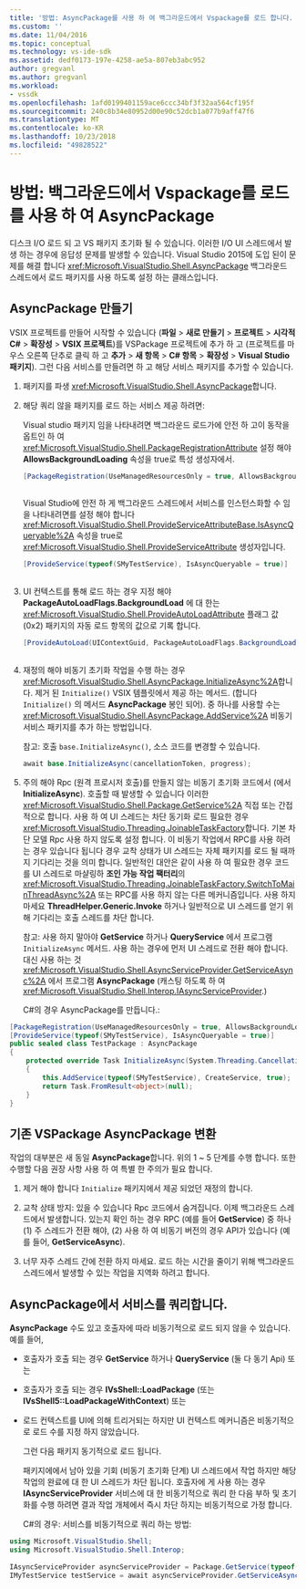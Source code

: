 ```yaml
---
title: '방법: AsyncPackage를 사용 하 여 백그라운드에서 Vspackage를 로드 합니다. | Microsoft Docs'
ms.custom: ''
ms.date: 11/04/2016
ms.topic: conceptual
ms.technology: vs-ide-sdk
ms.assetid: dedf0173-197e-4258-ae5a-807eb3abc952
author: gregvanl
ms.author: gregvanl
ms.workload:
- vssdk
ms.openlocfilehash: 1afd0199401159ace6ccc34bf3f32aa564cf195f
ms.sourcegitcommit: 240c8b34e80952d00e90c52dcb1a077b9aff47f6
ms.translationtype: MT
ms.contentlocale: ko-KR
ms.lasthandoff: 10/23/2018
ms.locfileid: "49828522"
---
```

# <a name="how-to-use-asyncpackage-to-load-vspackages-in-the-background"></a>방법: 백그라운드에서 Vspackage를 로드를 사용 하 여 AsyncPackage
디스크 I/O 로드 되 고 VS 패키지 초기화 될 수 있습니다. 이러한 I/O UI 스레드에서 발생 하는 경우에 응답성 문제를 발생할 수 있습니다. Visual Studio 2015에 도입 된이 문제를 해결 합니다 <xref:Microsoft.VisualStudio.Shell.AsyncPackage> 백그라운드 스레드에서 로드 패키지를 사용 하도록 설정 하는 클래스입니다.  
  
## <a name="create-an-asyncpackage"></a>AsyncPackage 만들기  
 VSIX 프로젝트를 만들어 시작할 수 있습니다 (**파일** > **새로 만들기** > **프로젝트** > **시각적 C#**   >  **확장성** > **VSIX 프로젝트**)를 VSPackage 프로젝트에 추가 하 고 (프로젝트를 마우스 오른쪽 단추로 클릭 하 고 **추가**  >  **새 항목**  >   **C# 항목** > **확장성**  >   **Visual Studio 패키지**). 그런 다음 서비스를 만들려면 하 고 해당 서비스 패키지를 추가할 수 있습니다.  
  
1. 패키지를 파생 <xref:Microsoft.VisualStudio.Shell.AsyncPackage>합니다.  
  
2. 해당 쿼리 않을 패키지를 로드 하는 서비스 제공 하려면:  
  
    Visual studio 패키지 임을 나타내려면 백그라운드 로드가에 안전 하 고이 동작을 옵트인 하 여 <xref:Microsoft.VisualStudio.Shell.PackageRegistrationAttribute> 설정 해야 **AllowsBackgroundLoading** 속성을 true로 특성 생성자에서.  
  
   ```csharp  
   [PackageRegistration(UseManagedResourcesOnly = true, AllowsBackgroundLoading = true)]  
  
   ```  
  
    Visual Studio에 안전 하 게 백그라운드 스레드에서 서비스를 인스턴스화할 수 임을 나타내려면를 설정 해야 합니다 <xref:Microsoft.VisualStudio.Shell.ProvideServiceAttributeBase.IsAsyncQueryable%2A> 속성을 true로 <xref:Microsoft.VisualStudio.Shell.ProvideServiceAttribute> 생성자입니다.  
  
   ```csharp  
   [ProvideService(typeof(SMyTestService), IsAsyncQueryable = true)]  
  
   ```  
  
3. UI 컨텍스트를 통해 로드 하는 경우 지정 해야 **PackageAutoLoadFlags.BackgroundLoad** 에 대 한는 <xref:Microsoft.VisualStudio.Shell.ProvideAutoLoadAttribute> 플래그 값 (0x2) 패키지의 자동 로드 항목의 값으로 기록 합니다.  
  
   ```csharp  
   [ProvideAutoLoad(UIContextGuid, PackageAutoLoadFlags.BackgroundLoad)]  
  
   ```  
  
4. 재정의 해야 비동기 초기화 작업을 수행 하는 경우 <xref:Microsoft.VisualStudio.Shell.AsyncPackage.InitializeAsync%2A>합니다. 제거 된 `Initialize()` VSIX 템플릿에서 제공 하는 메서드. (합니다 `Initialize()` 의 메서드 **AsyncPackage** 봉인 되어). 중 하나를 사용할 수는 <xref:Microsoft.VisualStudio.Shell.AsyncPackage.AddService%2A> 비동기 서비스 패키지를 추가 하는 방법입니다.  
  
    참고: 호출 `base.InitializeAsync()`, 소스 코드를 변경할 수 있습니다.  
  
   ```csharp  
   await base.InitializeAsync(cancellationToken, progress);  
   ```  
  
5. 주의 해야 Rpc (원격 프로시저 호출)를 만들지 않는 비동기 초기화 코드에서 (에서 **InitializeAsync**). 호출할 때 발생할 수 있습니다 이러한 <xref:Microsoft.VisualStudio.Shell.Package.GetService%2A> 직접 또는 간접적으로 합니다.  사용 하 여 UI 스레드는 차단 동기화 로드 필요한 경우 <xref:Microsoft.VisualStudio.Threading.JoinableTaskFactory>합니다. 기본 차단 모델 Rpc 사용 하지 않도록 설정 합니다. 이 비동기 작업에서 RPC를 사용 하려는 경우 있습니다 됩니다 경우 교착 상태가 UI 스레드는 자체 패키지를 로드 될 때까지 기다리는 것을 의미 합니다. 일반적인 대안은 같이 사용 하 여 필요한 경우 코드를 UI 스레드로 마샬링하 **조인 가능 작업 팩터리**의 <xref:Microsoft.VisualStudio.Threading.JoinableTaskFactory.SwitchToMainThreadAsync%2A> 또는 RPC를 사용 하지 않는 다른 메커니즘입니다.  사용 하지 마세요 **ThreadHelper.Generic.Invoke** 하거나 일반적으로 UI 스레드를 얻기 위해 기다리는 호출 스레드를 차단 합니다.  
  
    참고: 사용 하지 말아야 **GetService** 하거나 **QueryService** 에서 프로그램 `InitializeAsync` 메서드. 사용 하는 경우에 먼저 UI 스레드로 전환 해야 합니다. 대신 사용 하는 것 <xref:Microsoft.VisualStudio.Shell.AsyncServiceProvider.GetServiceAsync%2A> 에서 프로그램 **AsyncPackage** (캐스팅 하도록 하 여 <xref:Microsoft.VisualStudio.Shell.Interop.IAsyncServiceProvider>.)  
  
   C#의 경우 AsyncPackage를 만듭니다.:  
  
```csharp  
[PackageRegistration(UseManagedResourcesOnly = true, AllowsBackgroundLoading = true)]       
[ProvideService(typeof(SMyTestService), IsAsyncQueryable = true)]   
public sealed class TestPackage : AsyncPackage   
{   
    protected override Task InitializeAsync(System.Threading.CancellationToken cancellationToken, IProgress<ServiceProgressData> progress)   
    {               
        this.AddService(typeof(SMyTestService), CreateService, true);   
        return Task.FromResult<object>(null);   
    }   
}  
```  
  
## <a name="convert-an-existing-vspackage-to-asyncpackage"></a>기존 VSPackage AsyncPackage 변환  
 작업의 대부분은 새 동일 **AsyncPackage**합니다. 위의 1 ~ 5 단계를 수행 합니다. 또한 수행할 다음 권장 사항 사용 하 여 특별 한 주의가 필요 합니다.  
  
1.  제거 해야 합니다 `Initialize` 패키지에서 제공 되었던 재정의 합니다.  
  
2.  교착 상태 방지: 있을 수 있습니다 Rpc 코드에서 숨겨집니다. 이제 백그라운드 스레드에서 발생합니다. 있는지 확인 하는 경우 RPC (예를 들어 **GetService**) 중 하나 (1) 주 스레드가 전환 해야, (2) 사용 하 여 비동기 버전의 경우 API가 있습니다 (예를 들어, **GetServiceAsync**).  
  
3.  너무 자주 스레드 간에 전환 하지 마세요. 로드 하는 시간을 줄이기 위해 백그라운드 스레드에서 발생할 수 있는 작업을 지역화 하려고 합니다.  
  
## <a name="querying-services-from-asyncpackage"></a>AsyncPackage에서 서비스를 쿼리합니다.  
 **AsyncPackage** 수도 있고 호출자에 따라 비동기적으로 로드 되지 않을 수 있습니다. 예를 들어,  
  
- 호출자가 호출 되는 경우 **GetService** 하거나 **QueryService** (둘 다 동기 Api) 또는  
  
- 호출자가 호출 되는 경우 **IVsShell::LoadPackage** (또는 **IVsShell5::LoadPackageWithContext**) 또는  
  
- 로드 컨텍스트를 UI에 의해 트리거되는 하지만 UI 컨텍스트 메커니즘은 비동기적으로 로드 수를 지정 하지 않았습니다.  
  
  그런 다음 패키지 동기적으로 로드 됩니다.  
  
  패키지에에서 남아 있을 기회 (비동기 초기화 단계) UI 스레드에서 작업 하지만 해당 작업의 완료에 대 한 UI 스레드가 차단 됩니다. 호출자에 게 사용 하는 경우 **IAsyncServiceProvider** 서비스에 대 한 비동기적으로 쿼리 한 다음 부하 및 초기화를 수행 하려면 결과 작업 개체에서 즉시 차단 하지는 비동기적으로 가정 합니다.  
  
  C#의 경우: 서비스를 비동기적으로 쿼리 하는 방법:  
  
```csharp  
using Microsoft.VisualStudio.Shell;   
using Microsoft.VisualStudio.Shell.Interop;   
  
IAsyncServiceProvider asyncServiceProvider = Package.GetService(typeof(SAsyncServiceProvider)) as IAsyncServiceProvider;   
IMyTestService testService = await asyncServiceProvider.GetServiceAsync(typeof(SMyTestService)) as IMyTestService;  
```
  
